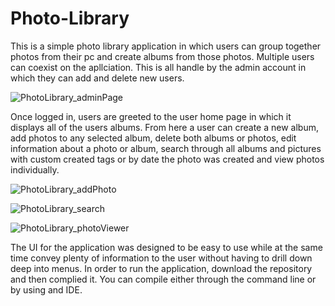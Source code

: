 # Photo-Library
This is a simple photo library application in which users can group together photos from their pc and create albums from those photos.
Multiple users can coexist on the apllciation. This is all handle by the admin account in which they can add and delete new users.

![PhotoLibrary_adminPage](https://user-images.githubusercontent.com/53712543/86978559-325fc080-c14d-11ea-8cff-7080f42211d9.gif)

Once logged in, users are greeted to the user home page in which it displays all of the users albums. From here a user can create a new album, add photos to any selected album,
delete both albums or photos, edit information about a photo or album, search through all albums and pictures with custom created tags or by date the photo was created and view photos individually.

![PhotoLibrary_addPhoto](https://user-images.githubusercontent.com/53712543/86978538-296eef00-c14d-11ea-89e6-7dd09dfd304b.gif)

![PhotoLibrary_search](https://user-images.githubusercontent.com/53712543/86978558-31c72a00-c14d-11ea-81a0-a5708a96e8b3.gif)

![PhotoLibrary_photoViewer](https://user-images.githubusercontent.com/53712543/86978556-31c72a00-c14d-11ea-8feb-d4e959537a7c.gif)

The UI for the application was designed to be easy to use while at the same time convey plenty of information to the user without having to drill down deep into menus.
In order to run the application, download the repository and then complied it. You can compile either through the command line or by using and IDE.
